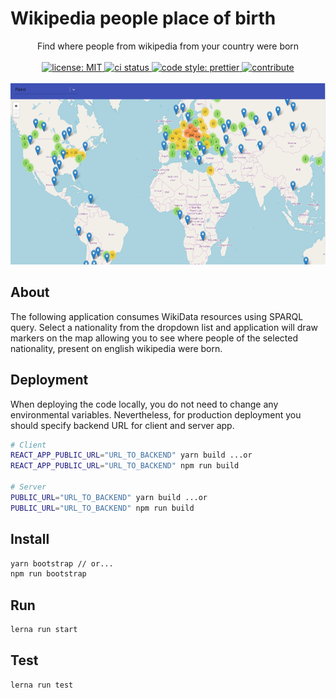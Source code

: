 # Wikipedia people place of birth

<p align="center">
Find where people from wikipedia from your country were born
</br>
</br>

<a href="https://opensource.org/licenses/MIT">
  <img alt="license: MIT" src="https://travis-ci.com/Bartosz-D3V/wiki-map-people.svg?token=tqZyPRhzSnop7iN2Y7Ug&branch=master">
</a>
<a href="https://travis-ci.com/Bartosz-D3V/wiki-map-people">
  <img alt="ci status" src="https://img.shields.io/github/license/mashape/apistatus.svg">
</a>
<a href="https://github.com/prettier/prettier">
  <img alt="code style: prettier" src="https://img.shields.io/badge/code_style-prettier-ff69b4.svg?style=flat-square">
</a>
<a href="https://egghead.io/courses/how-to-contribute-to-an-open-source-project-on-github">
  <img alt="contribute" src="https://img.shields.io/badge/PRs-welcome-brightgreen.svg">
</a>
</br>
</br>

<img src="showcase/screenshot.png" width="607" height="290"/>
</p>

## About

The following application consumes WikiData resources using SPARQL query.
Select a nationality from the dropdown list and application will draw markers on the map allowing you to see
where people of the selected nationality, present on english wikipedia were born.

## Deployment

When deploying the code locally, you do not need to change any environmental variables.
Nevertheless, for production deployment you should specify backend URL for client and server app.

```bash
# Client
REACT_APP_PUBLIC_URL="URL_TO_BACKEND" yarn build ...or
REACT_APP_PUBLIC_URL="URL_TO_BACKEND" npm run build

# Server
PUBLIC_URL="URL_TO_BACKEND" yarn build ...or
PUBLIC_URL="URL_TO_BACKEND" npm run build
```

## Install

```bash
yarn bootstrap // or...
npm run bootstrap
```

## Run

```bash
lerna run start
```

## Test

```bash
lerna run test
```
